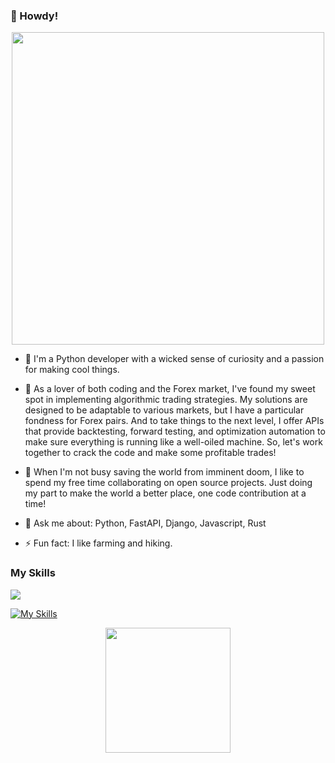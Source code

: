 ### 👋 Howdy! 

<div id="header" align="center">
  <img src="https://media.giphy.com/media/v1.Y2lkPTc5MGI3NjExYzk1MDI3ZGMxMmNhNmZkYzVjNDIyOTU3YjVmYTdhYmU3MTVmZTNiYSZjdD1n/coxQHKASG60HrHtvkt/giphy.gif" width="500"/>
</div>


- 🌱 I'm a Python developer with a wicked sense of curiosity and a passion for making cool things.

- 🔭 As a lover of both coding and the Forex market, I've found my sweet spot in implementing algorithmic trading strategies. My solutions are designed to be adaptable to various markets, but I have a particular fondness for Forex pairs. And to take things to the next level, I offer APIs that provide backtesting, forward testing, and optimization automation to make sure everything is running like a well-oiled machine. So, let's work together to crack the code and make some profitable trades!

- 👯 When I'm not busy saving the world from imminent doom, I like to spend my free time collaborating on open source projects. Just doing my part to make the world a better place, one code contribution at a time!
- 💬 Ask me about: Python, FastAPI, Django, Javascript, Rust
- ⚡ Fun fact: I like farming and hiking. 


### My Skills
<p >
  <a href="https://skillicons.dev">
    <img src="https://skillicons.dev/icons?i=git,docker" />
  </a>
</p>



[![My Skills](https://skillicons.dev/icons?i=js,html,css,django,python,react)](https://skillicons.dev)
 


<div id="header" align="center">
  <img src="https://media.giphy.com/media/M9gbBd9nbDrOTu1Mqx/giphy.gif" width="200"/>
</div>



<!--
**sattarkarashi/sattarkarashi** is a ✨ _special_ ✨ repository because its `README.md` (this file) appears on your GitHub profile.


        
          

